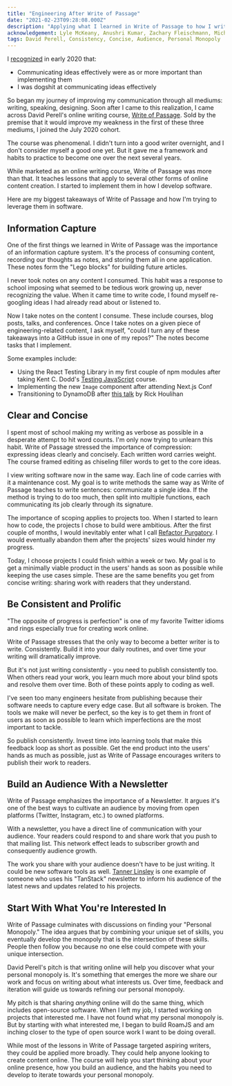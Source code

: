 ```yaml
---
title: "Engineering After Write of Passage"
date: "2021-02-23T09:28:08.000Z"
description: "Applying what I learned in Write of Passage to how I write software"
acknowledgement: Lyle McKeany, Anushri Kumar, Zachary Fleischmann, Michael Koutsoubis, Compound Writing
tags: David Perell, Consistency, Concise, Audience, Personal Monopoly
---
```


I [recognized](https://davidvargas.me/blog/hello-world/) in early 2020 that:

- Communicating ideas effectively were as or more important than implementing them
- I was dogshit at communicating ideas effectively

So began my journey of improving my communication through all mediums: writing, speaking, designing. Soon after I came to this realization, I came across David Perell's online writing course, [Write of Passage](https://writeofpassage.school/). Sold by the premise that it would improve my weakness in the first of these three mediums, I joined the July 2020 cohort.

The course was phenomenal. I didn't turn into a good writer overnight, and I don't consider myself a good one yet. But it gave me a framework and habits to practice to become one over the next several years.

While marketed as an online writing course, Write of Passage was more than that. It teaches lessons that apply to several other forms of online content creation. I started to implement them in how I develop software.

Here are my biggest takeaways of Write of Passage and how I'm trying to leverage them in software.

## Information Capture

One of the first things we learned in Write of Passage was the importance of an information capture system. It's the process of consuming content, recording our thoughts as notes, and storing them all in one application. These notes form the "Lego blocks" for building future articles. 

I never took notes on any content I consumed. This habit was a response to school imposing what seemed to be tedious work growing up, never recognizing the value. When it came time to write code, I found myself re-googling ideas I had already read about or listened to. 

Now I take notes on the content I consume. These include courses, blog posts, talks, and conferences. Once I take notes on a given piece of engineering-related content, I ask myself, "could I turn any of these takeaways into a GitHub issue in one of my repos?" The notes become tasks that I implement.

Some examples include:
- Using the React Testing Library in my first couple of npm modules after taking Kent C. Dodd's [Testing JavaScript](https://testingjavascript.com/) course.
- Implementing the new `Image` component after attending Next.js Conf
- Transitioning to DynamoDB after [this talk](https://www.youtube.com/watch?time_continue=64&v=HaEPXoXVf2k&feature=emb_logo) by Rick Houlihan

## Clear and Concise
I spent most of school making my writing as verbose as possible in a desperate attempt to hit word counts. I'm only now trying to unlearn this habit. Write of Passage stressed the importance of compression: expressing ideas clearly and concisely. Each written word carries weight. The course framed editing as chiseling filler words to get to the core ideas.

I view writing software now in the same way. Each line of code carries with it a maintenance cost. My goal is to write methods the same way as Write of Passage teaches to write sentences: communicate a single idea. If the method is trying to do too much, then split into multiple functions, each communicating its job clearly through its signature.

The importance of scoping applies to projects too. When I started to learn how to code, the projects I chose to build were ambitious. After the first couple of months, I would inevitably enter what I call [Refactor Purgatory](https://davidvargas.me/blog/beware-of-refactor-purgatory/). I would eventually abandon them after the projects' sizes would hinder my progress.

Today, I choose projects I could finish within a week or two. My goal is to get a minimally viable product in the users' hands as soon as possible while keeping the use cases simple. These are the same benefits you get from concise writing: sharing work with readers that they understand.

## Be Consistent and Prolific
"The opposite of progress is perfection" is one of my favorite Twitter idioms and rings especially true for creating work online.

Write of Passage stresses that the only way to become a better writer is to write. Consistently. Build it into your daily routines, and over time your writing will dramatically improve. 

But it's not just writing consistently - you need to publish consistently too. When others read your work, you learn much more about your blind spots and resolve them over time. Both of these points apply to coding as well.

I've seen too many engineers hesitate from publishing because their software needs to capture every edge case. But all software is broken. The tools we make will never be perfect, so the key is to get them in front of users as soon as possible to learn which imperfections are the most important to tackle. 

So publish consistently. Invest time into learning tools that make this feedback loop as short as possible. Get the end product into the users' hands as much as possible, just as Write of Passage encourages writers to publish their work to readers.

## Build an Audience With a Newsletter
Write of Passage emphasizes the importance of a Newsletter. It argues it's one of the best ways to cultivate an audience by moving from open platforms (Twitter, Instagram, etc.) to owned platforms. 

With a newsletter, you have a direct line of communication with your audience. Your readers could respond to and share work that you push to that mailing list. This network effect leads to subscriber growth and consequently audience growth.

The work you share with your audience doesn't have to be just writing. It could be new software tools as well. [Tanner Linsley](https://tanstack.com/) is one example of someone who uses his "TanStack" newsletter to inform his audience of the latest news and updates related to his projects.

## Start With What You're Interested In
Write of Passage culminates with discussions on finding your "Personal Monopoly." The idea argues that by combining your unique set of skills, you eventually develop the monopoly that is the intersection of these skills. People then follow you because no one else could compete with your unique intersection.

David Perell's pitch is that writing online will help you discover what your personal monopoly is. It's something that emerges the more we share our work and focus on writing about what interests us. Over time, feedback and iteration will guide us towards refining our personal monopoly.

My pitch is that sharing _anything_ online will do the same thing, which includes open-source software. When I left my job, I started working on projects that interested me. I have not found what my personal monopoly is. But by starting with what interested me, I began to build RoamJS and am inching closer to the type of open source work I want to be doing overall.

While most of the lessons in Write of Passage targeted aspiring writers, they could be applied more broadly. They could help anyone looking to create content online. The course will help you start thinking about your online presence, how you build an audience, and the habits you need to develop to iterate towards your personal monopoly.
